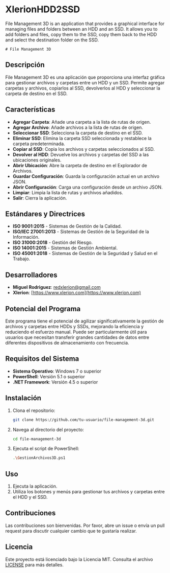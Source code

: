 # XlerionHDD2SSD
File Management 3D is an application that provides a graphical interface for managing files and folders between an HDD and an SSD. It allows you to add folders and files, copy them to the SSD, copy them back to the HDD and select the destination folder on the SSD.

    # File Management 3D

## Descripción
File Management 3D es una aplicación que proporciona una interfaz gráfica para gestionar archivos y carpetas entre un HDD y un SSD. Permite agregar carpetas y archivos, copiarlos al SSD, devolverlos al HDD y seleccionar la carpeta de destino en el SSD.

## Características
- **Agregar Carpeta**: Añade una carpeta a la lista de rutas de origen.
- **Agregar Archivo**: Añade archivos a la lista de rutas de origen.
- **Seleccionar SSD**: Selecciona la carpeta de destino en el SSD.
- **Eliminar SSD**: Elimina la carpeta SSD seleccionada y restablece la carpeta predeterminada.
- **Copiar al SSD**: Copia los archivos y carpetas seleccionados al SSD.
- **Devolver al HDD**: Devuelve los archivos y carpetas del SSD a las ubicaciones originales.
- **Abrir Ubicación**: Abre la carpeta de destino en el Explorador de Archivos.
- **Guardar Configuración**: Guarda la configuración actual en un archivo JSON.
- **Abrir Configuración**: Carga una configuración desde un archivo JSON.
- **Limpiar**: Limpia la lista de rutas y archivos añadidos.
- **Salir**: Cierra la aplicación.

## Estándares y Directrices
- **ISO 9001:2015** - Sistemas de Gestión de la Calidad.
- **ISO/IEC 27001:2013** - Sistemas de Gestión de la Seguridad de la Información.
- **ISO 31000:2018** - Gestión del Riesgo.
- **ISO 14001:2015** - Sistemas de Gestión Ambiental.
- **ISO 45001:2018** - Sistemas de Gestión de la Seguridad y Salud en el Trabajo.

## Desarrolladores
- **Miguel Rodriguez**: redxlerion@gmail.com
- **Xlerion**: [https://www.xlerion.com](https://www.xlerion.com)

## Potencial del Programa
Este programa tiene el potencial de agilizar significativamente la gestión de archivos y carpetas entre HDDs y SSDs, mejorando la eficiencia y reduciendo el esfuerzo manual. Puede ser particularmente útil para usuarios que necesitan transferir grandes cantidades de datos entre diferentes dispositivos de almacenamiento con frecuencia.

## Requisitos del Sistema
- **Sistema Operativo**: Windows 7 o superior
- **PowerShell**: Versión 5.1 o superior
- **.NET Framework**: Versión 4.5 o superior

## Instalación
1. Clona el repositorio:
    ```sh
    git clone https://github.com/tu-usuario/file-management-3d.git
    ```
2. Navega al directorio del proyecto:
    ```sh
    cd file-management-3d
    ```
3. Ejecuta el script de PowerShell:
    ```sh
    .\GestionArchivos3D.ps1
    ```

## Uso
1. Ejecuta la aplicación.
2. Utiliza los botones y menús para gestionar tus archivos y carpetas entre el HDD y el SSD.

## Contribuciones
Las contribuciones son bienvenidas. Por favor, abre un issue o envía un pull request para discutir cualquier cambio que te gustaría realizar.

## Licencia
Este proyecto está licenciado bajo la Licencia MIT. Consulta el archivo [LICENSE](LICENSE) para más detalles.